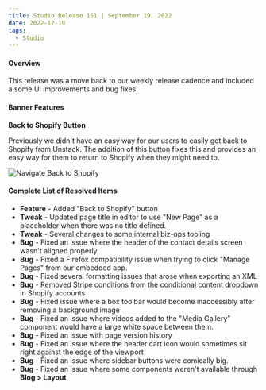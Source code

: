 ```yaml
---
title: Studio Release 151 | September 19, 2022
date: 2022-12-19
tags:
  - Studio
---
```


#### Overview

This release was a move back to our weekly release cadence and included a some UI improvements and bug fixes.

#### Banner Features

**Back to Shopify Button**

Previously we didn't have an easy way for our users to easily get back to Shopify from Unstack. The addition of this
button fixes this and provides an easy way for them to return to Shopify when they might need to.

![Navigate Back to Shopify](/assets/studio/11074082508055.png)

#### Complete List of Resolved Items

* **Feature** - Added "Back to Shopify" button
* **Tweak** - Updated page title in editor to use "New Page" as a placeholder when there was no title defined.
* **Tweak** - Several changes to some internal biz-ops tooling
* **Bug** - Fixed an issue where the header of the contact details screen wasn't aligned properly.
* **Bug** - Fixed a Firefox compatibility issue when trying to click "Manage Pages" from our embedded app.
* **Bug** - Fixed several formatting issues that arose when exporting an XML
* **Bug** - Removed Stripe conditions from the conditional content dropdown in Shopify accounts
* **Bug** - Fixed issue where a box toolbar would become inaccessibly after removing a background image
* **Bug** - Fixed an issue where videos added to the "Media Gallery" component would have a large white space between
  them.
* **Bug** - Fixed an issue with page version history
* **Bug** - Fixed an issue where the header cart icon would sometimes sit right against the edge of the viewport
* **Bug** - Fixed an issue where sidebar buttons were comically big.
* **Bug** - Fixed an issue where some components weren't available through **Blog > Layout**
